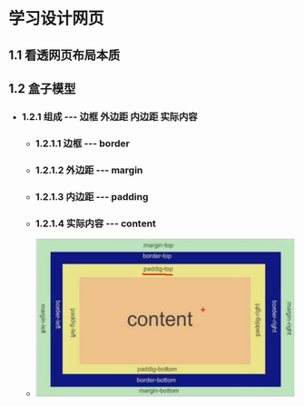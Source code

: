 # 学习设计网页
## 1.1 看透网页布局本质
## 1.2 盒子模型
- ### 1.2.1 组成 --- 边框 外边距 内边距 实际内容 
    - ### 1.2.1.1 边框 --- border
    - ### 1.2.1.2 外边距 --- margin
    - ### 1.2.1.3 内边距 --- padding
    - ### 1.2.1.4 实际内容 --- content
    - ![盒子模型](../../素材/%E7%9B%92%E5%AD%90%E6%A8%A1%E5%9E%8B.png)